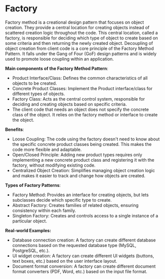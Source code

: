 # Factory
Factory method is a creational design pattern that focuses on object creation.
They provide a central location for creating objects instead of scattered creation
logic throughout the code. This central location, called a factory, is responsible
for deciding which type of object to create based on some criteria and then returning
the newly created object. Decoupling of object creation from client code is a core
principle of the Factory Method Pattern. It falls under the Gang of Four (GoF) design
patterns and is widely used to promote loose coupling within an application.

**Main components of the Factory Method Pattern**:
- Product Interface/Class: Defines the common characteristics of all objects to be created.
- Concrete Product Classes: Implement the Product interface/class for different types of objects.
- Factory Class: Acts as the central control system, responsible for deciding and creating objects based on specific criteria.
- The client code that needs an object does not specify the concrete class of the object. It relies on the factory method or interface to create the object.

**Benefits**:
- Loose Coupling: The code using the factory doesn't need to know about the specific concrete product classes being created. This makes the code more flexible and adaptable.
- Open/Closed Principle: Adding new product types requires only implementing a new concrete product class and registering it with the factory, without modifying existing code.
- Centralized Object Creation: Simplifies managing object creation logic and makes it easier to track and change how objects are created.

**Types of Factory Patterns**:
- Factory Method: Provides an interface for creating objects, but lets subclasses decide which specific type to create.
- Abstract Factory: Creates families of related objects, ensuring consistency within each family.
- Singleton Factory: Creates and controls access to a single instance of a particular object.

**Real-world Examples:**
- Database connection creation: A factory can create different database connections based on the requested database type (MySQL, PostgreSQL, etc.).
- UI widget creation: A factory can create different UI widgets (buttons, text boxes, etc.) based on the user interface layout.
- Document format conversion: A factory can create different document format converters (PDF, Word, etc.) based on the input file format.
